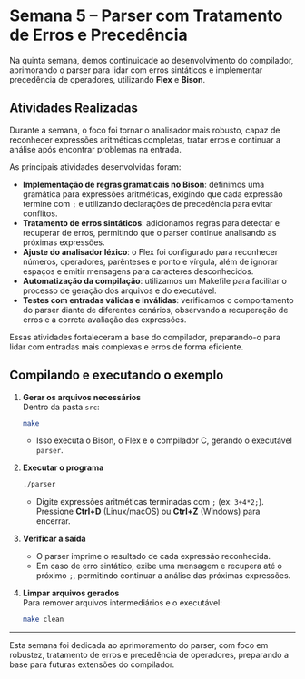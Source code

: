 # Semana 5 – Parser com Tratamento de Erros e Precedência

Na quinta semana, demos continuidade ao desenvolvimento do compilador, aprimorando o parser para lidar com erros sintáticos e implementar precedência de operadores, utilizando **Flex** e **Bison**.

## Atividades Realizadas

Durante a semana, o foco foi tornar o analisador mais robusto, capaz de reconhecer expressões aritméticas completas, tratar erros e continuar a análise após encontrar problemas na entrada.

As principais atividades desenvolvidas foram:

- **Implementação de regras gramaticais no Bison**: definimos uma gramática para expressões aritméticas, exigindo que cada expressão termine com `;` e utilizando declarações de precedência para evitar conflitos.
- **Tratamento de erros sintáticos**: adicionamos regras para detectar e recuperar de erros, permitindo que o parser continue analisando as próximas expressões.
- **Ajuste do analisador léxico**: o Flex foi configurado para reconhecer números, operadores, parênteses e ponto e vírgula, além de ignorar espaços e emitir mensagens para caracteres desconhecidos.
- **Automatização da compilação**: utilizamos um Makefile para facilitar o processo de geração dos arquivos e do executável.
- **Testes com entradas válidas e inválidas**: verificamos o comportamento do parser diante de diferentes cenários, observando a recuperação de erros e a correta avaliação das expressões.

Essas atividades fortaleceram a base do compilador, preparando-o para lidar com entradas mais complexas e erros de forma eficiente.

## Compilando e executando o exemplo

1. **Gerar os arquivos necessários**  
   Dentro da pasta `src`:
   ```bash
   make
   ```
   - Isso executa o Bison, o Flex e o compilador C, gerando o executável `parser`.

2. **Executar o programa**  
   ```bash
   ./parser
   ```
   - Digite expressões aritméticas terminadas com `;` (ex: `3+4*2;`). Pressione **Ctrl+D** (Linux/macOS) ou **Ctrl+Z** (Windows) para encerrar.

3. **Verificar a saída**  
   - O parser imprime o resultado de cada expressão reconhecida.
   - Em caso de erro sintático, exibe uma mensagem e recupera até o próximo `;`, permitindo continuar a análise das próximas expressões.

4. **Limpar arquivos gerados**  
   Para remover arquivos intermediários e o executável:
   ```bash
   make clean
   ```

---

Esta semana foi dedicada ao aprimoramento do parser, com foco em robustez, tratamento de erros e precedência de operadores, preparando a base para futuras extensões do compilador. 